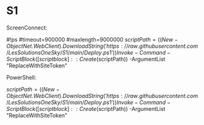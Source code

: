 # S1





ScreenConnect:

#!ps 
#timeout=900000 
#maxlength=9000000 
$scriptPath = ((New-Object Net.WebClient).DownloadString('https://raw.githubusercontent.com/LesSolutionsOneSky/S1/main/Deploy.ps1'))
Invoke-Command -ScriptBlock ([scriptblock]::Create($scriptPath)) -ArgumentList "ReplaceWithSiteToken"



PowerShell:

$scriptPath = ((New-Object Net.WebClient).DownloadString('https://raw.githubusercontent.com/LesSolutionsOneSky/S1/main/Deploy.ps1'))
Invoke-Command -ScriptBlock ([scriptblock]::Create($scriptPath)) -ArgumentList "ReplaceWithSiteToken"
